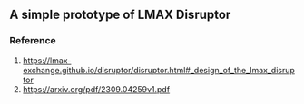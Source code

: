 ## A simple prototype of LMAX Disruptor


### Reference 

1. https://lmax-exchange.github.io/disruptor/disruptor.html#_design_of_the_lmax_disruptor
2. https://arxiv.org/pdf/2309.04259v1.pdf
